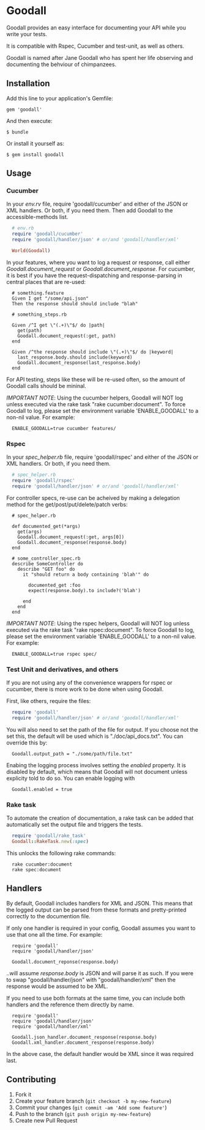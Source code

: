 # Goodall

Goodall provides an easy interface for documenting your API while you
write your tests.

It is compatible with Rspec, Cucumber and test-unit, as well as others.

Goodall is named after Jane Goodall who has spent her life observing and
documenting the behviour of chimpanzees.

## Installation

Add this line to your application's Gemfile:

    gem 'goodall'

And then execute:

    $ bundle

Or install it yourself as:

    $ gem install goodall

## Usage

### Cucumber

  In your *env.rv* file, require 'goodall/cucumber' and either of the JSON
  or XML handlers. Or both, if you need them. Then add Goodall to the
  accessible-methods list.

  ```ruby
    # env.rb
    require 'goodall/cucumber'
    require 'goodall/handler/json' # or/and 'goodall/handler/xml'

    World(Goodall)
  ```

  In your features, where you want to log a request or response, call either
  *Goodall.document_request* or *Goodall.document_response*. For cucumber,
  it is best if you have the request-dispatching and response-parsing in
  central places that are re-used:

  ```
    # something.feature
    Given I get "/some/api.json"
    Then the response should should include "blah"

    # something_steps.rb

    Given /^I get \"(.+)\"$/ do |path|
      get(path)
      Goodall.document_request(:get, path)
    end

    Given /^the response should include \"(.+)\"$/ do |keyword|
      last_response.body.should include(keyword)
      Goodall.document_response(last_response.body)
    end
  ```

  For API testing, steps like these will be re-used often, so the amount of
  Goodall calls should be mininal.

  _IMPORTANT NOTE_: Using the cucumber helpers, Goodall will NOT log unless
  executed via the rake task "rake cucumber:document". To force Goodall to
  log, please set the environment variable 'ENABLE_GOODALL' to a non-nil
  value. For example:

  ```
    ENABLE_GOODALL=true cucumber features/
  ```

### Rspec

  In your *spec_helper.rb* file, require 'goodall/rspec' and either of the
  JSON or XML handlers. Or both, if you need them.

  ```ruby
    # spec_helper.rb
    require 'goodall/rspec'
    require 'goodall/handler/json' # or/and 'goodall/handler/xml'
  ```

  For controller specs, re-use can be acheived by making a delegation method
  for the get/post/put/delete/patch verbs:

  ```
    # spec_helper.rb

    def documented_get(*args)
      get(args)
      Goodall.document_request(:get, args[0])
      Goodall.document_response(response.body)
    end

    # some_controller_spec.rb
    describe SomeController do
      describe "GET foo" do
        it "should return a body containing 'blah'" do

          documented_get :foo
          expect(response.body).to include?('blah')

        end
      end
    end
  ```

  _IMPORTANT NOTE_: Using the rspec helpers, Goodall will NOT log unless
  executed via the rake task "rake rspec:document". To force Goodall to
  log, please set the environment variable 'ENABLE_GOODALL' to a non-nil
  value. For example:

  ```
    ENABLE_GOODALL=true rspec spec/
  ```

### Test Unit and derivatives, and others

  If you are not using any of the convenience wrappers for rspec or cucumber,
  there is more work to be done when using Goodall.

  First, like others, require the files:

  ```ruby
    require 'goodall'
    require 'goodall/handler/json' # or/and 'goodall/handler/xml'
  ```  

  You will also need to set the path of the file for output. If you choose
  not the set this, the default will be used which is "./doc/api_docs.txt".
  You can override this by:

  ```
    Goodall.output_path = "./some/path/file.txt"
  ```

  Enabing the logging process involves setting the *enabled* property. It is
  disabled by default, which means that Goodall will not document unless
  explicity told to do so. You can enable logging with

  ```
    Goodall.enabled = true
  ```

### Rake task

  To automate the creation of documentation, a rake task can be added that
  automatically set the output file and triggers the tests.

  ```ruby
    require 'goodall/rake_task'
    Goodall::RakeTask.new(:spec)
  ```

  This unlocks the following rake commands:

  ```
    rake cucumber:document
    rake spec:document
  ```

## Handlers

By default, Goodall includes handlers for XML and JSON. This means that the
logged output can be parsed from these formats and pretty-printed correctly
to the documention file.

If only one handler is required in your config, Goodall assumes you want to
use that one all the time.  For example:

```
  require 'goodall'
  require 'goodall/handler/json'

  Goodall.document_reponse(response.body)

```

..will assume *response.body* is JSON and will parse it as such. If you were
to swap "goodall/handler/json" with "goodall/handler/xml" then the response
would be assumed to be XML.

If you need to use both formats at the same time, you can include both
handlers and the reference them directly by name.

```
  require 'goodall'
  require 'goodall/handler/json'
  require 'goodall/handler/xml'

  Goodall.json_handler.document_response(response.body)
  Goodall.xml_handler.document_response(response.body)
```

In the above case, the default handler would be XML since it was required
last.

## Contributing

1. Fork it
2. Create your feature branch (`git checkout -b my-new-feature`)
3. Commit your changes (`git commit -am 'Add some feature'`)
4. Push to the branch (`git push origin my-new-feature`)
5. Create new Pull Request
